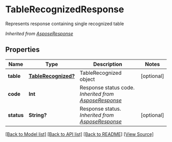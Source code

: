﻿# TableRecognizedResponse
Represents response containing single recognized table

*Inherited from [AsposeResponse](AsposeResponse.md)*
## Properties
Name | Type | Description | Notes
------------ | ------------- | ------------- | -------------
**table** | [**TableRecognized?**](TableRecognized.md) | TableRecognized object | [optional]
**code** | **Int** | Response status code.<br />*Inherited from [AsposeResponse](AsposeResponse.md)* | 
**status** | **String?** | Response status.<br />*Inherited from [AsposeResponse](AsposeResponse.md)* | [optional]

[[Back to Model list]](../README.md#documentation-for-models) [[Back to API list]](../README.md#documentation-for-api-endpoints) [[Back to README]](../README.md) [[View Source]](../AsposePdfCloud/Models/TableRecognizedResponse.swift)

